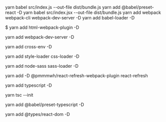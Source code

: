 yarn babel src/index.js --out-file dist/bundle.js 
yarn add @babel/preset-react -D
yarn babel src/index.jsx --out-file dist/bundle.js
yarn add webpack webpack-cli webpack-dev-server -D
yarn add babel-loader -D

$ yarn add html-webpack-plugin -D

yarn add webpack-dev-server -D

yarn add cross-env -D

yarn add style-loader css-loader -D

yarn add node-sass sass-loader  -D

yarn add -D @pmmmwh/react-refresh-webpack-plugin react-refresh

yarn add typescript -D

yarn tsc --init

yarn add @babel/preset-typescript -D

yarn add @types/react-dom -D